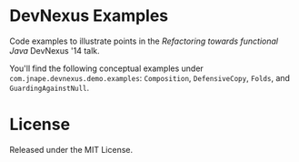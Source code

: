 DevNexus Examples
=================

Code examples to illustrate points in the _Refactoring towards functional Java_ DevNexus '14 talk.

You'll find the following conceptual examples under `com.jnape.devnexus.demo.examples`: `Composition`, `DefensiveCopy`, `Folds`, and `GuardingAgainstNull`.

License
=======

Released under the MIT License.